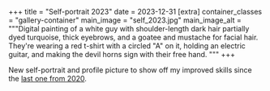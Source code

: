 +++
title = "Self-portrait 2023"
date = 2023-12-31
[extra]
container_classes = "gallery-container"
main_image = "self_2023.jpg"
main_image_alt = """Digital painting of a white guy
with shoulder-length dark hair partially dyed turquoise,
thick eyebrows, and a goatee and mustache for facial hair.
They're wearing a red t-shirt with a circled "A" on it,
holding an electric guitar, and making the devil horns sign with their free hand.
"""
+++

New self-portrait and profile picture to show off my improved skills
since the [last one from 2020](../../2020/self-portrait-2020/).
